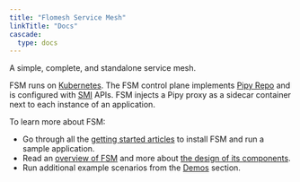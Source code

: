 ```yaml
---
title: "Flomesh Service Mesh"
linkTitle: "Docs"
cascade:
  type: docs
---
```


A simple, complete, and standalone service mesh.

FSM runs on [Kubernetes](https://kubernetes.io/). The FSM control plane implements [Pipy Repo](https://flomesh.io/pipy/docs/en/operating/repo/0-intro) and is configured with [SMI](https://smi-spec.io/) APIs. FSM injects a Pipy proxy as a sidecar container next to each instance of an application.

To learn more about FSM:
* Go through all the [getting started articles](/getting_started/) to install FSM and run a sample application.
* Read an [overview of FSM](/overview/about/) and more about [the design of its components](/overview/fsm_components/).
* Run additional example scenarios from the [Demos](/demos/) section.
